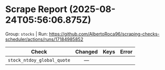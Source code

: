 # Scrape Report (2025-08-24T05:56:06.875Z)

Group: `stocks`  |  Run: https://github.com/AlbertoRoca96/scraping-checks-scheduler/actions/runs/17184985852

| Check | Changed | Keys | Error |
|---|:---:|:--|:--|
| `stock_ntdoy_global_quote` | — |  |  |

